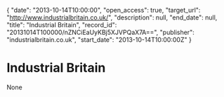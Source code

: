 {
  "date": "2013-10-14T10:00:00", 
  "open_access": true, 
  "target_url": "http://www.industrialbritain.co.uk/", 
  "description": null, 
  "end_date": null, 
  "title": "Industrial Britain", 
  "record_id": "20131014T100000/nZNCiEaUyKBj5XJVPQaX7A==", 
  "publisher": "industrialbritain.co.uk", 
  "start_date": "2013-10-14T10:00:00Z"
}

# Industrial Britain

None